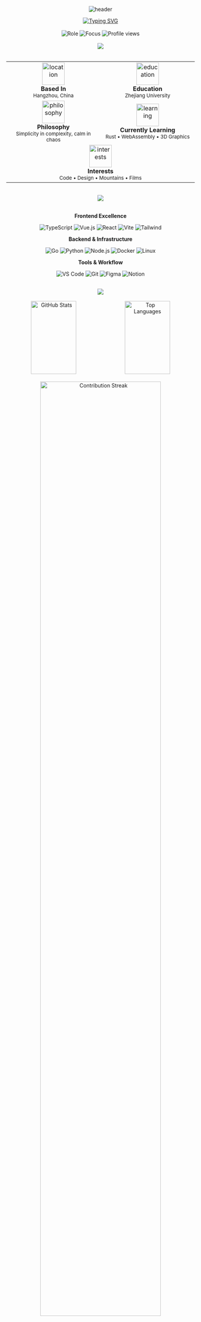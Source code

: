 <!-- Modern Tibetan-Inspired Header -->
<p align="center">
  <img src="https://capsule-render.vercel.app/api?type=waving&height=180&text=མེ་ཏོག་རྒྱས་པ&fontAlign=50&fontSize=42&fontColor=ffffff&color=0:D2533C,50:E4A853,100:4A9B8E&animation=fadeIn&stroke=ffffff&strokeWidth=1" alt="header" />
</p>

<!-- Dynamic Greeting -->
<div align="center">
  <a href="https://jingvc.com/">
    <img src="https://readme-typing-svg.herokuapp.com?font=Inter&weight=600&size=22&duration=3000&pause=1000&color=D2533C&center=true&vCenter=true&random=false&width=650&lines=Hi+there!+I'm+Jing+%F0%9F%91%8B;Welcome+to+my+digital+sanctuary;Let's+create+something+meaningful+together" alt="Typing SVG" />
  </a>
</div>

<br />

<!-- Quick Info Badges -->
<div align="center">
  <img src="https://img.shields.io/badge/Full_Stack_Developer-D2533C?style=for-the-badge&labelColor=2C3E50" alt="Role" />
  <img src="https://img.shields.io/badge/Creative_Technologist-E4A853?style=for-the-badge&labelColor=2C3E50" alt="Focus" />
  <img src="https://komarev.com/ghpvc/?username=learnerjunjun&style=for-the-badge&color=4A9B8E&label=Profile+Views" alt="Profile views" />
</div>

<br />

<!-- About Section -->
<div align="center">
  <img src="https://img.shields.io/badge/ABOUT_ME-D2533C?style=for-the-badge&labelColor=2C3E50" />
</div>

<br />

<div align="center">
  <table>
    <tr>
      <td align="center" width="50%">
        <img width="60" height="60" src="https://img.icons8.com/fluency/96/marker.png" alt="location"/>
        <br />
        <b>Based In</b>
        <br />
        <sub>Hangzhou, China</sub>
      </td>
      <td align="center" width="50%">
        <img width="60" height="60" src="https://img.icons8.com/fluency/96/graduation-cap.png" alt="education"/>
        <br />
        <b>Education</b>
        <br />
        <sub>Zhejiang University</sub>
      </td>
    </tr>
    <tr>
      <td align="center" width="50%">
        <img width="60" height="60" src="https://img.icons8.com/fluency/96/light.png" alt="philosophy"/>
        <br />
        <b>Philosophy</b>
        <br />
        <sub>Simplicity in complexity, calm in chaos</sub>
      </td>
      <td align="center" width="50%">
        <img width="60" height="60" src="https://img.icons8.com/fluency/96/rocket.png" alt="learning"/>
        <br />
        <b>Currently Learning</b>
        <br />
        <sub>Rust • WebAssembly • 3D Graphics</sub>
      </td>
    </tr>
    <tr>
      <td colspan="2" align="center">
        <img width="60" height="60" src="https://img.icons8.com/fluency/96/heart-with-pulse.png" alt="interests"/>
        <br />
        <b>Interests</b>
        <br />
        <sub>Code • Design • Mountains • Films</sub>
      </td>
    </tr>
  </table>
</div>

<br />

<!-- Tech Stack -->
<div align="center">
  <img src="https://img.shields.io/badge/TECH_ARSENAL-E4A853?style=for-the-badge&labelColor=2C3E50" />
</div>

<br />

<div align="center">

**Frontend Excellence**

![TypeScript](https://img.shields.io/badge/TypeScript-3178C6?style=for-the-badge&logo=typescript&logoColor=white&labelColor=2C3E50)
![Vue.js](https://img.shields.io/badge/Vue.js-4FC08D?style=for-the-badge&logo=vue.js&logoColor=white&labelColor=2C3E50)
![React](https://img.shields.io/badge/React-61DAFB?style=for-the-badge&logo=react&logoColor=white&labelColor=2C3E50)
![Vite](https://img.shields.io/badge/Vite-646CFF?style=for-the-badge&logo=vite&logoColor=white&labelColor=2C3E50)
![Tailwind](https://img.shields.io/badge/Tailwind-06B6D4?style=for-the-badge&logo=tailwind-css&logoColor=white&labelColor=2C3E50)

**Backend & Infrastructure**

![Go](https://img.shields.io/badge/Go-00ADD8?style=for-the-badge&logo=go&logoColor=white&labelColor=2C3E50)
![Python](https://img.shields.io/badge/Python-3776AB?style=for-the-badge&logo=python&logoColor=white&labelColor=2C3E50)
![Node.js](https://img.shields.io/badge/Node.js-339933?style=for-the-badge&logo=node.js&logoColor=white&labelColor=2C3E50)
![Docker](https://img.shields.io/badge/Docker-2496ED?style=for-the-badge&logo=docker&logoColor=white&labelColor=2C3E50)
![Linux](https://img.shields.io/badge/Linux-FCC624?style=for-the-badge&logo=linux&logoColor=white&labelColor=2C3E50)

**Tools & Workflow**

![VS Code](https://img.shields.io/badge/VS_Code-007ACC?style=for-the-badge&logo=visual-studio-code&logoColor=white&labelColor=2C3E50)
![Git](https://img.shields.io/badge/Git-F05032?style=for-the-badge&logo=git&logoColor=white&labelColor=2C3E50)
![Figma](https://img.shields.io/badge/Figma-F24E1E?style=for-the-badge&logo=figma&logoColor=white&labelColor=2C3E50)
![Notion](https://img.shields.io/badge/Notion-000000?style=for-the-badge&logo=notion&logoColor=white&labelColor=2C3E50)

</div>

<br />

<!-- GitHub Stats -->
<div align="center">
  <img src="https://img.shields.io/badge/GITHUB_ANALYTICS-4A9B8E?style=for-the-badge&labelColor=2C3E50" />
</div>

<br />

<div align="center">
  <img width="49%" height="195px" src="https://github-readme-stats.vercel.app/api?username=learnerjunjun&show_icons=true&count_private=true&hide_border=true&title_color=D2533C&icon_color=E4A853&text_color=4A9B8E&bg_color=ffffff&border_radius=15&cache_seconds=86400" alt="GitHub Stats" />
  <img width="49%" height="195px" src="https://github-readme-stats.vercel.app/api/top-langs/?username=learnerjunjun&layout=compact&hide_border=true&title_color=D2533C&text_color=4A9B8E&bg_color=ffffff&border_radius=15&cache_seconds=86400" alt="Top Languages" />
</div>

<br />

<div align="center">
  <img width="80%" src="https://github-readme-streak-stats.herokuapp.com/?user=learnerjunjun&theme=default&hide_border=true&background=FFFFFF&stroke=E4A853&ring=D2533C&fire=D2533C&currStreakNum=4A9B8E&sideNums=4A9B8E&currStreakLabel=D2533C&sideLabels=D2533C&border_radius=15" alt="Contribution Streak" />
</div>

<br />

<!-- Activity Graph -->
<div align="center">
  <img width="90%" src="https://github-readme-activity-graph.vercel.app/graph?username=learnerjunjun&custom_title=Contribution%20Activity&bg_color=ffffff&color=4A9B8E&line=D2533C&point=E4A853&area_color=E4A853&title_color=D2533C&area=true&hide_border=true&radius=15" alt="Activity Graph" />
</div>

<br />

<!-- Latest Blog Posts -->
<div align="center">
  <img src="https://img.shields.io/badge/LATEST_BLOG_POSTS-D2533C?style=for-the-badge&labelColor=2C3E50" />
</div>

<br />

<div align="center">

<!-- BLOG-POST-LIST:START -->
<!-- BLOG-POST-LIST:END -->

<br />

<a href="https://jingvc.com/blog">
  <img src="https://img.shields.io/badge/Read_More_Articles-→-D2533C?style=for-the-badge&labelColor=2C3E50" alt="Blog" />
</a>

</div>

<br />

<!-- Connect Section -->
<div align="center">
  <img src="https://img.shields.io/badge/LET'S_CONNECT-E4A853?style=for-the-badge&labelColor=2C3E50" />
</div>

<br />

<div align="center">
  <a href="https://jingvc.com/">
    <img src="https://img.shields.io/badge/Website-jingvc.com-D2533C?style=for-the-badge&logo=google-chrome&logoColor=white&labelColor=2C3E50" alt="Website" />
  </a>
  <a href="mailto:vyuan217@gmail.com">
    <img src="https://img.shields.io/badge/Email-vyuan217@gmail.com-E4A853?style=for-the-badge&logo=gmail&logoColor=white&labelColor=2C3E50" alt="Email" />
  </a>
  <a href="https://github.com/learnerjunjun">
    <img src="https://img.shields.io/badge/GitHub-learnerjunjun-4A9B8E?style=for-the-badge&logo=github&logoColor=white&labelColor=2C3E50" alt="GitHub" />
  </a>
</div>

<br />

<!-- Currently Working On -->
<div align="center">
  <img src="https://img.shields.io/badge/CURRENT_FOCUS-4A9B8E?style=for-the-badge&labelColor=2C3E50" />
</div>

<br />

<div align="center">
  <table>
    <tr>
      <td align="center" width="33%">
        <img width="48" height="48" src="https://img.icons8.com/fluency/96/web.png" alt="Web Development" />
        <br />
        <b>JAMstack Architecture</b>
        <br />
        <sub>Fast & secure web experiences</sub>
      </td>
      <td align="center" width="33%">
        <img width="48" height="48" src="https://img.icons8.com/fluency/96/performance.png" alt="Performance" />
        <br />
        <b>Performance Optimization</b>
        <br />
        <sub>Making the web blazing fast</sub>
      </td>
      <td align="center" width="33%">
        <img width="48" height="48" src="https://img.icons8.com/fluency/96/design.png" alt="Design" />
        <br />
        <b>Design Systems</b>
        <br />
        <sub>Scalable UI patterns</sub>
      </td>
    </tr>
  </table>
</div>

<br />

<!-- Fun Facts -->
<div align="center">
  <details>
    <summary><b>Fun Facts About Me</b></summary>
    <br />
    <div align="left">
      
- 🏔️ Love hiking and exploring mountain landscapes
- 📚 Read 50+ books annually
- ☕ Coffee enthusiast with daily pour-over ritual
- 🎬 Film buff with focus on indie cinema
- 🧘 Practice mindfulness and meditation daily
      
    </div>
  </details>
</div>

<br />

<!-- Quote -->
<div align="center">
  <img src="https://quotes-github-readme.vercel.app/api?type=horizontal&theme=light&quote=Simplicity%20is%20the%20ultimate%20sophistication&author=Leonardo%20da%20Vinci&border_radius=15" alt="Quote" />
</div>

<br />

<!-- Footer -->
<div align="center">
  <img src="https://capsule-render.vercel.app/api?type=waving&height=120&section=footer&color=0:4A9B8E,50:E4A853,100:D2533C&animation=fadeIn" alt="Footer" />
</div>

<div align="center">
  <sub>
    Made with care in Hangzhou
    <br />
    2024 Jing · <a href="https://jingvc.com">jingvc.com</a>
  </sub>
</div>

